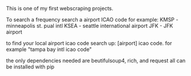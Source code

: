 This is one of my first webscraping projects.

To search a frequency search a airport ICAO code for example:
  KMSP - minneapolis st. pual intl
  KSEA - seattle international airport
  JFK - JFK airport

to find your local airport icao code search up:  [airport] icao code. for example 
  "tampa bay intl icao code"


the only dependencies needed are beutifulsoup4, rich, and request
all can be installed with pip
